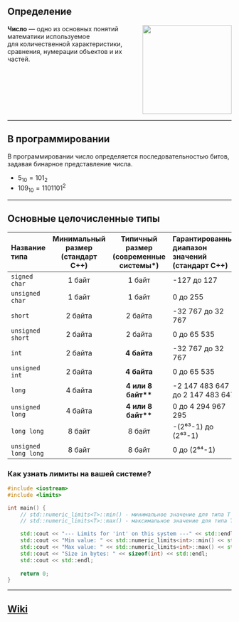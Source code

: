 ## Определение
<div style="display: flex;">
<span><b>Число</b> — одно из основных понятий математики используемое для количественной характеристики, сравнения, нумерации объектов и их частей.</span><img src="Pasted image 20250913113712.png" width="200"/>
</div>

---
## В программировании
В программировании число определяется последовательностью битов, задавая бинарное представление числа.
- ${5}_{10} = {101}_{2}$
- ${109}_{10} = {1101101}^{2}$

---
## Основные целочисленные типы

| Название типа        | Минимальный размер (стандарт C++) | Типичный размер (современные системы\*) | Гарантированный диапазон значений (стандарт C++) |
| :------------------- | :-------------------------------: | :-------------------------------------: | :----------------------------------------------- |
| `signed char`        |              1 байт               |                 1 байт                  | -127 до 127                                      |
| `unsigned char`      |              1 байт               |                 1 байт                  | 0 до 255                                         |
| `short`              |              2 байта              |                 2 байта                 | -32 767 до 32 767                                |
| `unsigned short`     |              2 байта              |                 2 байта                 | 0 до 65 535                                      |
| `int`                |              2 байта              |               **4 байта**               | -32 767 до 32 767                                |
| `unsigned int`       |              2 байта              |               **4 байта**               | 0 до 65 535                                      |
| `long`               |              4 байта              |          **4 или 8 байт\*\***           | -2 147 483 647 до 2 147 483 647                  |
| `unsigned long`      |              4 байта              |          **4 или 8 байт\*\***           | 0 до 4 294 967 295                               |
| `long long`          |              8 байт               |                 8 байт                  | -(2⁶³-1) до (2⁶³-1)                              |
| `unsigned long long` |              8 байт               |                 8 байт                  | 0 до (2⁶⁴-1)                                     |

### Как узнать лимиты на вашей системе?

```cpp
#include <iostream>
#include <limits>

int main() {
    // std::numeric_limits<T>::min() - минимальное значение для типа T
    // std::numeric_limits<T>::max() - максимальное значение для типа T

    std::cout << "--- Limits for 'int' on this system ---" << std::endl;
    std::cout << "Min value: " << std::numeric_limits<int>::min() << std::endl;
    std::cout << "Max value: " << std::numeric_limits<int>::max() << std::endl;
    std::cout << "Size in bytes: " << sizeof(int) << std::endl;
    std::cout << std::endl;
    
    return 0;
}
```

---
## [Wiki](https://ru.wikipedia.org/wiki/Число)